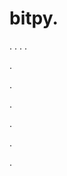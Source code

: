 # bitpy.
.
.
.
.












.






















































.
























.



























.

















































































.































































.
















